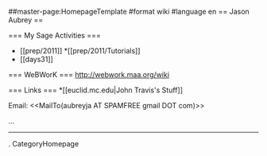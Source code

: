 ##master-page:HomepageTemplate
#format wiki
#language en
== Jason Aubrey ==

=== My Sage Activities ===
* [[prep/2011]]
 *[[prep/2011/Tutorials]]
* [[days31]]


=== WeBWorK ===
http://webwork.maa.org/wiki

=== Links ===
*[[euclid.mc.edu|John Travis's Stuff]]

Email: <<MailTo(aubreyja AT SPAMFREE gmail DOT com)>>

...

----
 . CategoryHomepage
